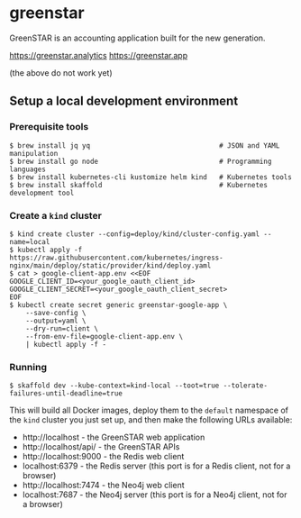 # greenstar

GreenSTAR is an accounting application built for the new generation.

https://greenstar.analytics
https://greenstar.app

(the above do not work yet)

## Setup a local development environment

### Prerequisite tools

```shell
$ brew install jq yq                                # JSON and YAML manipulation
$ brew install go node                              # Programming languages 
$ brew install kubernetes-cli kustomize helm kind   # Kubernetes tools
$ brew install skaffold                             # Kubernetes development tool
```

### Create a `kind` cluster

```shell
$ kind create cluster --config=deploy/kind/cluster-config.yaml --name=local
$ kubectl apply -f https://raw.githubusercontent.com/kubernetes/ingress-nginx/main/deploy/static/provider/kind/deploy.yaml
$ cat > google-client-app.env <<EOF
GOOGLE_CLIENT_ID=<your_google_oauth_client_id>
GOOGLE_CLIENT_SECRET=<your_google_oauth_client_secret>
EOF
$ kubectl create secret generic greenstar-google-app \
    --save-config \
    --output=yaml \
    --dry-run=client \
    --from-env-file=google-client-app.env \
    | kubectl apply -f -
```

### Running

```shell
$ skaffold dev --kube-context=kind-local --toot=true --tolerate-failures-until-deadline=true
```

This will build all Docker images, deploy them to the `default` namespace of the `kind` cluster you just set up, and
then make the following URLs available:

- http://localhost - the GreenSTAR web application
- http://localhost/api/ - the GreenSTAR APIs
- http://localhost:9000 - the Redis web client
- localhost:6379 - the Redis server (this port is for a Redis client, not for a browser)
- http://localhost:7474 - the Neo4j web client
- localhost:7687 - the Neo4j server (this port is for a Neo4j client, not for a browser)
